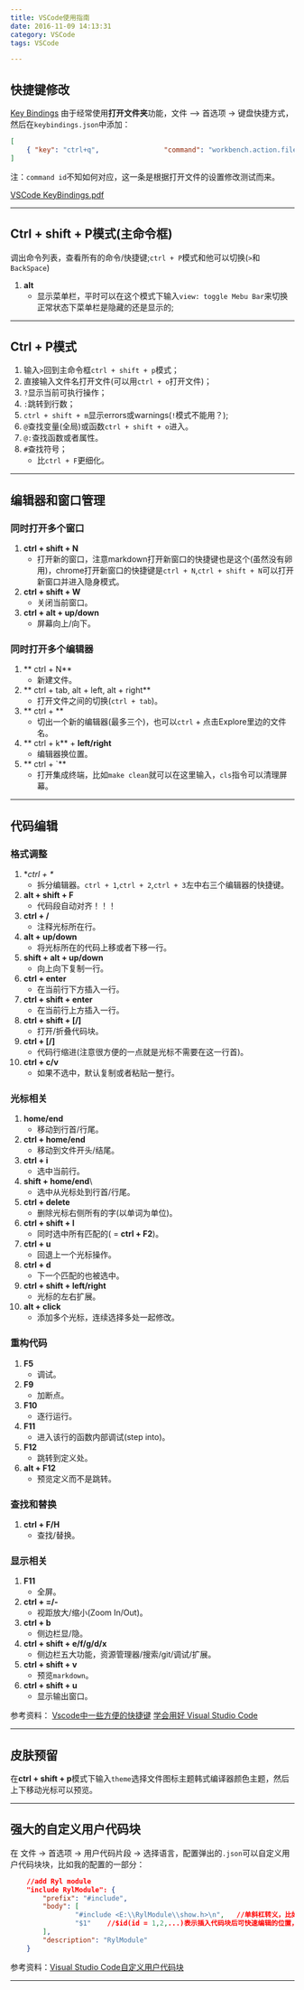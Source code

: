 ```yaml
---
title: VSCode使用指南
date: 2016-11-09 14:13:31
category: VSCode
tags: VSCode

---
```


## 快捷键修改

[Key Bindings](https://code.visualstudio.com/docs/customization/keybindings)
由于经常使用**打开文件夹**功能，文件 —> 首选项 -> 键盘快捷方式，然后在`keybindings.json`中添加：
```JSON
[
    { "key": "ctrl+q",                "command": "workbench.action.files.openFolder" }
]
```

注：`command id`不知如何对应，这一条是根据打开文件的设置修改测试而来。

[VSCode KeyBindings.pdf](https://code.visualstudio.com/shortcuts/keyboard-shortcuts-windows.pdf)

---

## Ctrl + shift + P模式(主命令框)

调出命令列表，查看所有的命令/快捷键;`ctrl + P`模式和他可以切换(`>`和`BackSpace`)
1. **alt**
	+ 显示菜单栏，平时可以在这个模式下输入`view: toggle Mebu Bar`来切换正常状态下菜单栏是隐藏的还是显示的;

---

## Ctrl + P模式

1. 输入`>`回到主命令框`ctrl + shift + p`模式；
2. 直接输入文件名打开文件(可以用`ctrl + o`打开文件)；
3. `?`显示当前可执行操作；
4. `:`跳转到行数；
5. `ctrl + shift + m`显示errors或warnings(`!`模式不能用？);
6. `@`查找变量(全局)或函数`ctrl + shift + o`进入。
7. `@:`查找函数或者属性。
8. `#`查找符号；
	+ 比`ctrl + F`更细化。

---

## 编辑器和窗口管理

### 同时打开多个窗口
1. **ctrl + shift + N**
	+ 打开新的窗口，注意markdown打开新窗口的快捷键也是这个(虽然没有卵用)，chrome打开新窗口的快捷键是`ctrl + N`,`ctrl + shift + N`可以打开新窗口并进入隐身模式。
2. **ctrl + shift + W**
	+ 关闭当前窗口。
3. **ctrl + alt + up/down**
	+ 屏幕向上/向下。 

### 同时打开多个编辑器
1. ** ctrl + N**
	+ 新建文件。
2. ** ctrl + tab, alt + left, alt + right**
	+ 打开文件之间的切换(`ctrl + tab`)。
3. ** ctrl + \**
	+ 切出一个新的编辑器(最多三个)，也可以`ctrl` + 点击Explore里边的文件名。
4. ** ctrl + k** + **left/right**
	+ 编辑器换位置。
5. ** ctrl + `**
	+ 打开集成终端，比如`make clean`就可以在这里输入，`cls`指令可以清理屏幕。


---

## 代码编辑

### 格式调整
1. **ctrl + \**
	+ 拆分编辑器。`ctrl + 1`,`ctrl + 2`,`ctrl + 3`左中右三个编辑器的快捷键。
2. **alt + shift + F**
	+ 代码段自动对齐！！！
3. **ctrl + /**
	+ 注释光标所在行。
4. **alt + up/down**
	+ 将光标所在的代码上移或者下移一行。
5. **shift + alt + up/down**
	+ 向上向下复制一行。
6. **ctrl + enter**
	+ 在当前行下方插入一行。
7. **ctrl + shift + enter**
	+ 在当前行上方插入一行。
8. **ctrl + shift + [/]**
	+ 打开/折叠代码块。
9. **ctrl + [/]**
	+ 代码行缩进(注意很方便的一点就是光标不需要在这一行首)。
10. **ctrl + c/v**
	+ 如果不选中，默认复制或者粘贴一整行。

### 光标相关
1. **home/end**
	+ 移动到行首/行尾。
2. **ctrl + home/end**
	+ 移动到文件开头/结尾。
3. **ctrl + i**
	+ 选中当前行。
4. **shift + home/end**\
	+ 选中从光标处到行首/行尾。
5. **ctrl + delete**
	+ 删除光标右侧所有的字(以单词为单位)。
6. **ctrl + shift + l**
	+ 同时选中所有匹配的( = **ctrl + F2**)。
7. **ctrl + u**
	+ 回退上一个光标操作。
8. **ctrl + d**
	+ 下一个匹配的也被选中。
9. **ctrl + shift + left/right**
	+ 光标的左右扩展。
10. **alt + click**
	+ 添加多个光标，连续选择多处一起修改。

### 重构代码
1. **F5**
	+ 调试。
2. **F9**
	+ 加断点。
3. **F10**
	+ 逐行运行。
4. **F11**
	+ 进入该行的函数内部调试(step into)。
5. **F12**
	+ 跳转到定义处。
6. **alt + F12**
	+ 预览定义而不是跳转。

### 查找和替换
1. **ctrl + F/H**
	+ 查找/替换。

### 显示相关
1. **F11**
	+ 全屏。
2. **ctrl + =/-**
	+ 视距放大/缩小(Zoom In/Out)。
3. **ctrl + b**
	+ 侧边栏显/隐。
4. **ctrl + shift + e/f/g/d/x**
	+ 侧边栏五大功能，资源管理器/搜索/git/调试/扩展。
5. **ctrl + shift + v**
	+ 预览`markdown`。
6. **ctrl + shift + u**
	+ 显示输出窗口。


参考资料：
[Vscode中一些方便的快捷键](http://www.jianshu.com/p/1b7b8760504c)
[学会用好 Visual Studio Code](https://nshen.net/article/2015-11-20/vscode/)

---

## 皮肤预留

在**ctrl + shift + p**模式下输入`theme`选择文件图标主题韩式编译器颜色主题，然后上下移动光标可以预览。

---

## 强大的自定义用户代码块

在 文件 -> 首选项 -> 用户代码片段 -> 选择语言，配置弹出的`.json`可以自定义用户代码块块，比如我的配置的一部分：
```JSON
	//add Ryl module
	"include RylModule": {
		"prefix": "#include",
		"body": [
				"#include <E:\\RylModule\\show.h>\n",	//单斜杠转义，比如\n
				"$1"	//$id(id = 1,2,...)表示插入代码块后可快速编辑的位置，可用tab切换
		],
		"description": "RylModule"
	}
```

参考资料：[Visual Studio Code自定义用户代码块](http://www.jianshu.com/p/85e707cc5c5c)

---
